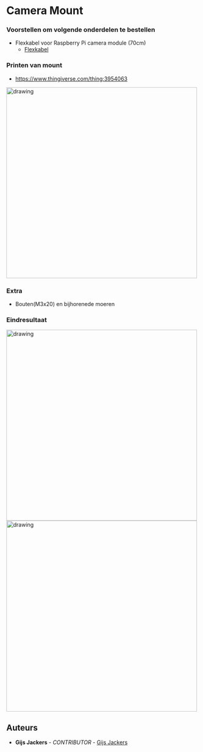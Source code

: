 # Camera Mount
### Voorstellen om volgende onderdelen te bestellen 
- Flexkabel voor Raspberry Pi camera module (70cm)
  - [Flexkabel](https://www.123-3d.nl/123-3D-Flexkabel-voor-Raspberry-Pi-camera-module-30cm-i4921-t16066.html?mkwid=s5mgUOKCB_dc%7Cpcrid%7C476319766793%7Cpkw%7C%7Cpmt%7C%7Cslid%7C%7Cprid%7CPF_DAR00181_8719345204906_&pgrid=111157369374&ptaid=pla-935152147111&gclid=Cj0KCQjwkOqZBhDNARIsAACsbfKxUos0KoWACcFoS7XoX-gv93Lz1CuuB6lE3EOy1UwyaeilbmkqXA0aAkT_EALw_wcB)
  
### Printen van mount
- https://www.thingiverse.com/thing:3954063
<img src="https://user-images.githubusercontent.com/56915241/193529464-6120e546-3a5d-4924-90fd-fe8a38ac0ac7.png" alt="drawing" width="500"/>

### Extra
- Bouten(M3x20) en bijhorenede moeren 

### Eindresultaat 
<img src="https://user-images.githubusercontent.com/56915241/197502365-309b5b18-9173-4604-b28f-90610bf3fad2.jpg" alt="drawing" width="500"/>
<img src="https://user-images.githubusercontent.com/56915241/197501786-761545c4-0127-405e-a188-f4e187e738ae.png" alt="drawing" width="500"/>

## Auteurs
- **Gijs Jackers** - _CONTRIBUTOR_ - [Gijs Jackers](https://github.com/GijsJackersPXL)

